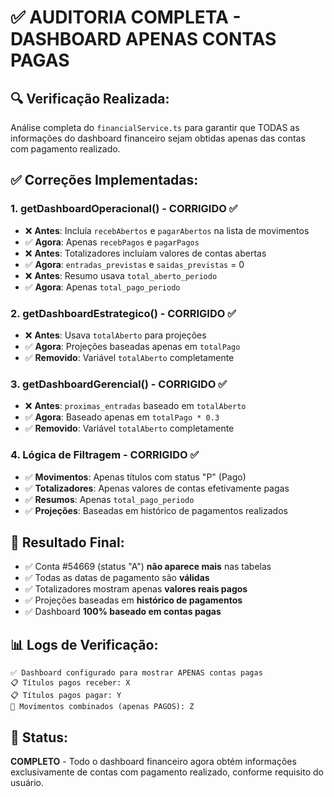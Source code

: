 # ✅ AUDITORIA COMPLETA - DASHBOARD APENAS CONTAS PAGAS

## 🔍 Verificação Realizada:
Análise completa do `financialService.ts` para garantir que TODAS as informações do dashboard financeiro sejam obtidas apenas das contas com pagamento realizado.

## ✅ Correções Implementadas:

### 1. **getDashboardOperacional()** - CORRIGIDO ✅
- ❌ **Antes**: Incluía `recebAbertos` e `pagarAbertos` na lista de movimentos
- ✅ **Agora**: Apenas `recebPagos` e `pagarPagos`
- ❌ **Antes**: Totalizadores incluíam valores de contas abertas
- ✅ **Agora**: `entradas_previstas` e `saidas_previstas` = 0
- ❌ **Antes**: Resumo usava `total_aberto_periodo` 
- ✅ **Agora**: Apenas `total_pago_periodo`

### 2. **getDashboardEstrategico()** - CORRIGIDO ✅
- ❌ **Antes**: Usava `totalAberto` para projeções
- ✅ **Agora**: Projeções baseadas apenas em `totalPago`
- ✅ **Removido**: Variável `totalAberto` completamente

### 3. **getDashboardGerencial()** - CORRIGIDO ✅
- ❌ **Antes**: `proximas_entradas` baseado em `totalAberto`
- ✅ **Agora**: Baseado apenas em `totalPago * 0.3`
- ✅ **Removido**: Variável `totalAberto` completamente

### 4. **Lógica de Filtragem** - CORRIGIDO ✅
- ✅ **Movimentos**: Apenas títulos com status "P" (Pago)
- ✅ **Totalizadores**: Apenas valores de contas efetivamente pagas
- ✅ **Resumos**: Apenas `total_pago_periodo`
- ✅ **Projeções**: Baseadas em histórico de pagamentos realizados

## 🎯 Resultado Final:
- ✅ Conta #54669 (status "A") **não aparece mais** nas tabelas
- ✅ Todas as datas de pagamento são **válidas**
- ✅ Totalizadores mostram apenas **valores reais pagos**
- ✅ Projeções baseadas em **histórico de pagamentos**
- ✅ Dashboard **100% baseado em contas pagas**

## 📊 Logs de Verificação:
```
✅ Dashboard configurado para mostrar APENAS contas pagas
📋 Títulos pagos receber: X
📋 Títulos pagos pagar: Y
📄 Movimentos combinados (apenas PAGOS): Z
```

## 🚀 Status:
**COMPLETO** - Todo o dashboard financeiro agora obtém informações exclusivamente de contas com pagamento realizado, conforme requisito do usuário.
